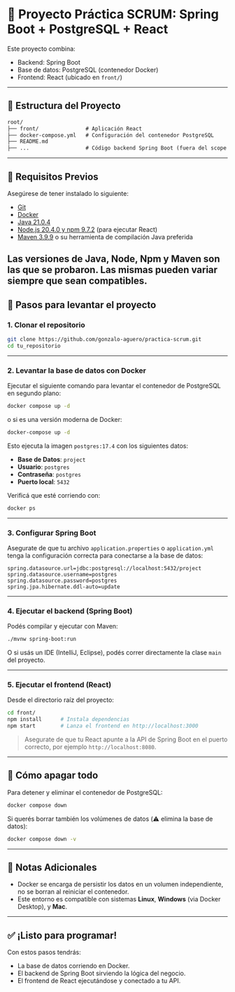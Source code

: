 
# 🧩 Proyecto Práctica SCRUM: Spring Boot + PostgreSQL + React

Este proyecto combina:
- Backend: Spring Boot
- Base de datos: PostgreSQL (contenedor Docker)
- Frontend: React (ubicado en `front/`)

---

## 📁 Estructura del Proyecto
~~~markdown
root/
├── front/               # Aplicación React
├── docker-compose.yml   # Configuración del contenedor PostgreSQL
├── README.md
├── ...                  # Código backend Spring Boot (fuera del scope de este README)
~~~

---

## 🧰 Requisitos Previos

Asegúrese de tener instalado lo siguiente:

- [Git](https://git-scm.com/)
- [Docker](https://www.docker.com/products/docker-desktop)
- [Java 21.0.4](https://adoptium.net/)
- [Node.js 20.4.0 y npm 9.7.2](https://nodejs.org/) (para ejecutar React)
- [Maven 3.9.9](https://maven.apache.org/) o su herramienta de compilación Java preferida

Las versiones de Java, Node, Npm y Maven son las que se probaron. Las mismas pueden variar siempre que sean compatibles.
---

## 🚀 Pasos para levantar el proyecto

### 1. Clonar el repositorio

```bash
git clone https://github.com/gonzalo-aguero/practica-scrum.git
cd tu_repositorio
````

---

### 2. Levantar la base de datos con Docker

Ejecutar el siguiente comando para levantar el contenedor de PostgreSQL en segundo plano:

```bash
docker compose up -d 
```
o si es una versión moderna de Docker:
```bash
docker-compose up -d 
```

Esto ejecuta la imagen `postgres:17.4` con los siguientes datos:

* **Base de Datos**: `project`
* **Usuario**: `postgres`
* **Contraseña**: `postgres`
* **Puerto local**: `5432`

Verificá que esté corriendo con:

```bash
docker ps
```

---

### 3. Configurar Spring Boot

Asegurate de que tu archivo `application.properties` o `application.yml` tenga la configuración correcta para conectarse a la base de datos:

```properties
spring.datasource.url=jdbc:postgresql://localhost:5432/project
spring.datasource.username=postgres
spring.datasource.password=postgres
spring.jpa.hibernate.ddl-auto=update
```

---

### 4. Ejecutar el backend (Spring Boot)

Podés compilar y ejecutar con Maven:

```bash
./mvnw spring-boot:run
```

O si usás un IDE (IntelliJ, Eclipse), podés correr directamente la clase `main` del proyecto.

---

### 5. Ejecutar el frontend (React)

Desde el directorio raíz del proyecto:

```bash
cd front/
npm install      # Instala dependencias
npm start        # Lanza el frontend en http://localhost:3000
```

> Asegurate de que tu React apunte a la API de Spring Boot en el puerto correcto, por ejemplo `http://localhost:8080`.

---

## 🧼 Cómo apagar todo

Para detener y eliminar el contenedor de PostgreSQL:

```bash
docker compose down
```

Si querés borrar también los volúmenes de datos (⚠️ elimina la base de datos):

```bash
docker compose down -v
```

---

## 📎 Notas Adicionales

* Docker se encarga de persistir los datos en un volumen independiente, no se borran al reiniciar el contenedor.
* Este entorno es compatible con sistemas **Linux**, **Windows** (via Docker Desktop), y **Mac**.

---

## ✅ ¡Listo para programar!

Con estos pasos tendrás:

* La base de datos corriendo en Docker.
* El backend de Spring Boot sirviendo la lógica del negocio.
* El frontend de React ejecutándose y conectado a tu API.